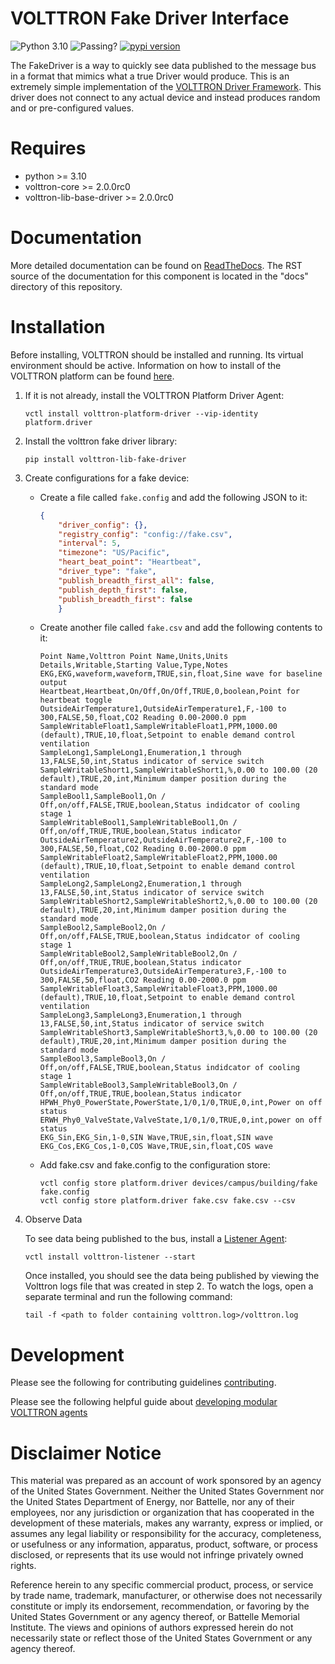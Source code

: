 # VOLTTRON Fake Driver Interface

![Python 3.10](https://img.shields.io/badge/python-3.10-blue.svg)
![Passing?](https://github.com/eclipse-volttron/volttron-lib-fake-driver/actions/workflows/run-tests.yml/badge.svg)
[![pypi version](https://img.shields.io/pypi/v/volttron-lib-fake-driver.svg)](https://pypi.org/project/volttron-lib-fake-driver/)

The FakeDriver is a way to quickly see data published to the message bus in a format that mimics
what a true Driver would produce. This is an extremely simple implementation of the 
[VOLTTRON Driver Framework](https://eclipse-volttron.readthedocs.io/en/latest/external-docs/volttron-platform-driver/index.html). 
This driver does not connect to any actual device and instead produces random and or pre-configured values.

# Requires

* python >= 3.10
* volttron-core >= 2.0.0rc0
* volttron-lib-base-driver >= 2.0.0rc0


# Documentation
More detailed documentation can be found on [ReadTheDocs](https://eclipse-volttron.readthedocs.io/en/latest/external-docs/volttron-lib-fake-driver_docs_root/docs/source/index.html#fake-driver). The RST source
of the documentation for this component is located in the "docs" directory of this repository.


# Installation

Before installing, VOLTTRON should be installed and running.  Its virtual environment should be active.
Information on how to install of the VOLTTRON platform can be found
[here](https://github.com/eclipse-volttron/volttron-core).

1. If it is not already, install the VOLTTRON Platform Driver Agent:

    ```shell
    vctl install volttron-platform-driver --vip-identity platform.driver
    ```

2. Install the volttron fake driver library:

   ```shell
   pip install volttron-lib-fake-driver
   ```

3. Create configurations for a fake device:

   * Create a file called `fake.config` and add the following JSON to it:

      ```json
      {
          "driver_config": {},
          "registry_config": "config://fake.csv",
          "interval": 5,
          "timezone": "US/Pacific",
          "heart_beat_point": "Heartbeat",
          "driver_type": "fake",
          "publish_breadth_first_all": false,
          "publish_depth_first": false,
          "publish_breadth_first": false
          }
      ```

   * Create another file called `fake.csv` and add the following contents to it:

      ```csv
      Point Name,Volttron Point Name,Units,Units Details,Writable,Starting Value,Type,Notes
      EKG,EKG,waveform,waveform,TRUE,sin,float,Sine wave for baseline output
      Heartbeat,Heartbeat,On/Off,On/Off,TRUE,0,boolean,Point for heartbeat toggle
      OutsideAirTemperature1,OutsideAirTemperature1,F,-100 to 300,FALSE,50,float,CO2 Reading 0.00-2000.0 ppm
      SampleWritableFloat1,SampleWritableFloat1,PPM,1000.00 (default),TRUE,10,float,Setpoint to enable demand control ventilation
      SampleLong1,SampleLong1,Enumeration,1 through 13,FALSE,50,int,Status indicator of service switch
      SampleWritableShort1,SampleWritableShort1,%,0.00 to 100.00 (20 default),TRUE,20,int,Minimum damper position during the standard mode
      SampleBool1,SampleBool1,On / Off,on/off,FALSE,TRUE,boolean,Status indidcator of cooling stage 1
      SampleWritableBool1,SampleWritableBool1,On / Off,on/off,TRUE,TRUE,boolean,Status indicator
      OutsideAirTemperature2,OutsideAirTemperature2,F,-100 to 300,FALSE,50,float,CO2 Reading 0.00-2000.0 ppm
      SampleWritableFloat2,SampleWritableFloat2,PPM,1000.00 (default),TRUE,10,float,Setpoint to enable demand control ventilation
      SampleLong2,SampleLong2,Enumeration,1 through 13,FALSE,50,int,Status indicator of service switch
      SampleWritableShort2,SampleWritableShort2,%,0.00 to 100.00 (20 default),TRUE,20,int,Minimum damper position during the standard mode
      SampleBool2,SampleBool2,On / Off,on/off,FALSE,TRUE,boolean,Status indidcator of cooling stage 1
      SampleWritableBool2,SampleWritableBool2,On / Off,on/off,TRUE,TRUE,boolean,Status indicator
      OutsideAirTemperature3,OutsideAirTemperature3,F,-100 to 300,FALSE,50,float,CO2 Reading 0.00-2000.0 ppm
      SampleWritableFloat3,SampleWritableFloat3,PPM,1000.00 (default),TRUE,10,float,Setpoint to enable demand control ventilation
      SampleLong3,SampleLong3,Enumeration,1 through 13,FALSE,50,int,Status indicator of service switch
      SampleWritableShort3,SampleWritableShort3,%,0.00 to 100.00 (20 default),TRUE,20,int,Minimum damper position during the standard mode
      SampleBool3,SampleBool3,On / Off,on/off,FALSE,TRUE,boolean,Status indidcator of cooling stage 1
      SampleWritableBool3,SampleWritableBool3,On / Off,on/off,TRUE,TRUE,boolean,Status indicator
      HPWH_Phy0_PowerState,PowerState,1/0,1/0,TRUE,0,int,Power on off status
      ERWH_Phy0_ValveState,ValveState,1/0,1/0,TRUE,0,int,power on off status
      EKG_Sin,EKG_Sin,1-0,SIN Wave,TRUE,sin,float,SIN wave
      EKG_Cos,EKG_Cos,1-0,COS Wave,TRUE,sin,float,COS wave
      ```

   * Add fake.csv and fake.config to the configuration store:

      ```
      vctl config store platform.driver devices/campus/building/fake fake.config
      vctl config store platform.driver fake.csv fake.csv --csv
      ```

4. Observe Data

   To see data being published to the bus, install a [Listener Agent](https://pypi.org/project/volttron-listener/):
   
   ```
   vctl install volttron-listener --start
   ```
   
   Once installed, you should see the data being published by viewing the Volttron logs file that was created in step 2.
   To watch the logs, open a separate terminal and run the following command:
   
   ```
   tail -f <path to folder containing volttron.log>/volttron.log
   ```

# Development

Please see the following for contributing guidelines [contributing](https://github.com/eclipse-volttron/volttron-core/blob/develop/CONTRIBUTING.md).

Please see the following helpful guide about [developing modular VOLTTRON agents](https://eclipse-volttron.readthedocs.io/en/latest/developing-volttron/developing-agents/agent-development.html)


# Disclaimer Notice

This material was prepared as an account of work sponsored by an agency of the
United States Government.  Neither the United States Government nor the United
States Department of Energy, nor Battelle, nor any of their employees, nor any
jurisdiction or organization that has cooperated in the development of these
materials, makes any warranty, express or implied, or assumes any legal
liability or responsibility for the accuracy, completeness, or usefulness or any
information, apparatus, product, software, or process disclosed, or represents
that its use would not infringe privately owned rights.

Reference herein to any specific commercial product, process, or service by
trade name, trademark, manufacturer, or otherwise does not necessarily
constitute or imply its endorsement, recommendation, or favoring by the United
States Government or any agency thereof, or Battelle Memorial Institute. The
views and opinions of authors expressed herein do not necessarily state or
reflect those of the United States Government or any agency thereof.
